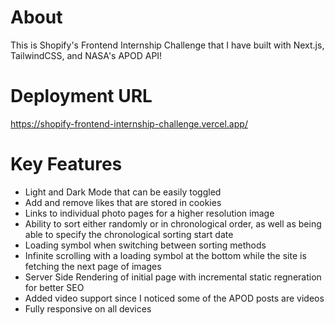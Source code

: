 # About
This is Shopify's Frontend Internship Challenge that I have built with Next.js, TailwindCSS, and NASA's APOD API! 

# Deployment URL
https://shopify-frontend-internship-challenge.vercel.app/

# Key Features
* Light and Dark Mode that can be easily toggled
* Add and remove likes that are stored in cookies
* Links to individual photo pages for a higher resolution image
* Ability to sort either randomly or in chronological order, as well as being able to specify the chronological sorting start date 
* Loading symbol when switching between sorting methods
* Infinite scrolling with a loading symbol at the bottom while the site is fetching the next page of images
* Server Side Rendering of initial page with incremental static regneration for better SEO
* Added video support since I noticed some of the APOD posts are videos
* Fully responsive on all devices
